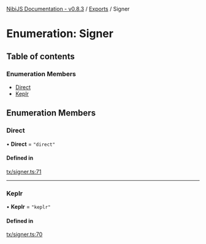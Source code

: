 [NibiJS Documentation - v0.8.3](../intro.md) / [Exports](../modules.md) / Signer

# Enumeration: Signer

## Table of contents

### Enumeration Members

- [Direct](Signer.md#direct)
- [Keplr](Signer.md#keplr)

## Enumeration Members

### Direct

• **Direct** = ``"direct"``

#### Defined in

[tx/signer.ts:71](https://github.com/NibiruChain/ts-sdk/blob/fb8286f/packages/nibijs/src/tx/signer.ts#L71)

___

### Keplr

• **Keplr** = ``"keplr"``

#### Defined in

[tx/signer.ts:70](https://github.com/NibiruChain/ts-sdk/blob/fb8286f/packages/nibijs/src/tx/signer.ts#L70)
